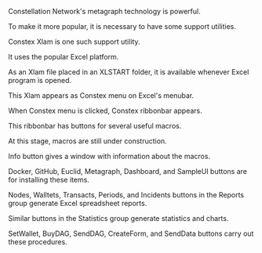 Constellation Network's metagraph technology is powerful.

To make it more popular, it is necessary to have some support utilities.

Constex Xlam is one such support utility.

It uses the popular Excel platform.

As an Xlam file placed in an XLSTART folder, it is available whenever Excel program is opened.

This Xlam appears as Constex menu on Excel's menubar.

When Constex menu is clicked, Constex ribbonbar appears.

This ribbonbar has buttons for several useful macros.

At this stage, macros are still under construction.

Info button gives a window with information about the macros.

Docker, GitHub, Euclid, Metagraph, Dashboard, and SampleUI buttons are for installing these items.

Nodes, Walltets, Transacts, Periods, and Incidents buttons in the Reports group generate Excel spreadsheet reports.

Similar buttons in the Statistics group generate statistics and charts.

SetWallet, BuyDAG, SendDAG, CreateForm, and SendData buttons carry out these procedures.
